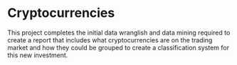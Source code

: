 # Cryptocurrencies

This project completes the initial data wranglish and data mining required to create a report that includes what cryptocurrencies are on the trading market and how they could be grouped to create a classification system for this new investment.
